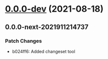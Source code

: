 # [0.0.0-dev](https://github.com/AlexRogalskiy/github-action-user-contribution/compare/v2.0.1...v0.0.0-dev) (2021-08-18)

## 0.0.0-next-2021911214737

### Patch Changes

-   b024ff6: Added changeset tool
